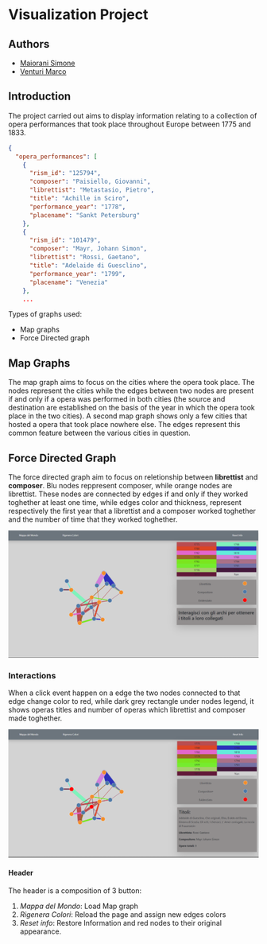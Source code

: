 # Visualization Project

## Authors
- [Maiorani Simone](https://github.com/maioranisimone)
- [Venturi Marco](https://github.com/Arcaici)

## Introduction
The project carried out aims to display information relating to a collection of opera performances that took place throughout Europe between 1775 and 1833.

```json
{
  "opera_performances": [
    {
      "rism_id": "125794",
      "composer": "Paisiello, Giovanni",
      "librettist": "Metastasio, Pietro",
      "title": "Achille in Sciro",
      "performance_year": "1778",
      "placename": "Sankt Petersburg"
    },
    {
      "rism_id": "101479",
      "composer": "Mayr, Johann Simon",
      "librettist": "Rossi, Gaetano",
      "title": "Adelaide di Guesclino",
      "performance_year": "1799",
      "placename": "Venezia"
    },
    ...
```

Types of graphs used:
* Map graphs
* Force Directed graph

## Map Graphs
The map graph aims to focus on the cities where the opera took place.
The nodes represent the cities while the edges between two nodes are present if and only if a opera was performed in both cities (the source and destination are established on the basis of the year in which the opera took place in the two cities).
A second map graph shows only a few cities that hosted a opera that took place nowhere else. 
The edges represent this common feature between the various cities in question.

## Force Directed Graph
The force directed graph aim to focus on reletionship between **librettist** and **composer**.
Blu nodes reppresent composer, while orange nodes are librettist. These nodes are connected by edges if and only if they worked toghether at least one time, while edges color and thickness, represent respectively the first year that a librettist and a composer worked toghether and  the number of time that they worked toghether.  

![Force Directed Graph](https://github.com/Arcaici/Opera-Graph-Visualization/blob/main/images/force_main.png)

### Interactions
When a click event happen on a edge the two nodes connected to that edge change color to red, while dark grey rectangle under nodes legend, it shows operas titles and number of operas which librettist and composer made toghether.

![Force Directed Graph Interactions](https://github.com/Arcaici/Opera-Graph-Visualization/blob/main/images/force_interaction.png)

#### Header
The header is a composition of 3 button:
1. *Mappa del Mondo*: Load Map graph 
2. *Rigenera Colori*: Reload the page and assign new edges colors 
3. *Reset info*: Restore Information and red nodes to their original appearance.
